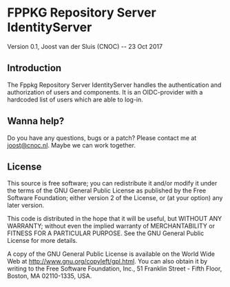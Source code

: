 FPPKG Repository Server IdentityServer
========
Version 0.1, Joost van der Sluis (CNOC) -- 23 Oct 2017

Introduction
------------

The Fppkg Repository Server IdentityServer handles the authentication and
authorization of users and components. It is an OIDC-provider with a
hardcoded list of users which are able to log-in.

Wanna help?
------------

Do you have any questions, bugs or a patch? Please contact me at
<joost@cnoc.nl>. Maybe we can work together.

License
------------

This source is free software; you can redistribute it and/or modify it under
the terms of the GNU General Public License as published by the Free
Software Foundation; either version 2 of the License, or (at your option)
any later version.

This code is distributed in the hope that it will be useful, but WITHOUT ANY
WARRANTY; without even the implied warranty of MERCHANTABILITY or FITNESS
FOR A PARTICULAR PURPOSE.  See the GNU General Public License for more
details.

A copy of the GNU General Public License is available on the World Wide Web
at <http://www.gnu.org/copyleft/gpl.html>. You can also obtain it by writing
to the Free Software Foundation, Inc., 51 Franklin Street - Fifth Floor,
Boston, MA 02110-1335, USA.